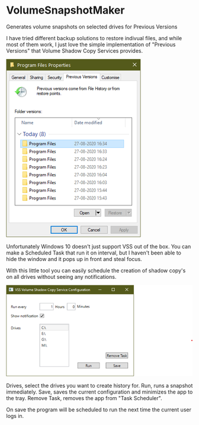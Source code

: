 # VolumeSnapshotMaker
Generates volume snapshots on selected drives for Previous Versions

I have tried different backup solutions to restore indivual files, and while most of them work, I just love the simple implementation of "Previous Versions" that Volume Shadow Copy Services provides.

![](previous%20versions.png)

Unfortunately Windows 10 doesn't just support VSS out of the box. You can make a Scheduled Task that run it on interval, but I haven't been able to hide the window and it pops up in front and steal focus.

With this little tool you can easily schedule the creation of shadow copy's on all drives without seeing any notifications.

![](Screenshot.png)

Drives, select the drives you want to create history for.
Run, runs a snapshot immediately.
Save, saves the current configuration and minimizes the app to the tray.
Remove Task, removes the app from "Task Scheduler".

On save the program will be scheduled to run the next time the current user logs in.